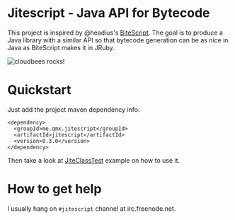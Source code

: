 Jitescript - Java API for Bytecode
==================================

This project is inspired by @headius's [BiteScript](https://github.com/headius/bitescript). The goal is to produce a Java library with a similar API
so that bytecode generation can be as nice in Java as BiteScript makes it in JRuby.

![cloudbees rocks!](http://static-www.cloudbees.com/images/badges/BuiltOnDEV.png)

Quickstart
==================================

Just add the project maven dependency info:

    <dependency>
      <groupId>me.qmx.jitescript</groupId>
      <artifactId>jitescript</artifactId>
      <version>0.3.0</version>
    </dependency>

Then take a look at [JiteClassTest](https://github.com/qmx/jitescript/blob/master/src/test/java/me/qmx/jitescript/JiteClassTest.java) example on how to use it.

How to get help
===============
I usually hang on `#jitescript` channel at irc.freenode.net.